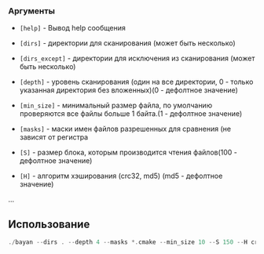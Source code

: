 ### Аргументы

- `[help]` - Вывод help сообщения

- `[dirs]` - директории для сканирования (может быть несколько)

- `[dirs_except]` - директории для исключения из сканирования (может быть несколько)

- `[depth]` - уровень сканирования (один на все директории, 0 - только указанная директория без вложенных)(0 - дефолтное значение)

- `[min_size]` - минимальный размер файла, по умолчанию проверяются все файлы больше 1 байта.(1 - дефолтное значение)

- `[masks]` - маски имен файлов разрешенных для сравнения (не зависят от регистра

- `[S]` - размер блока, которым производится чтения файлов(100 - дефолтное значение)

- `[H]` - алгоритм хэширования (crc32, md5) (md5 - дефолтное значение)

...

## Использование

```c++
./bayan --dirs . --depth 4 --masks *.cmake --min_size 10 --S 150 --H crc32
```
